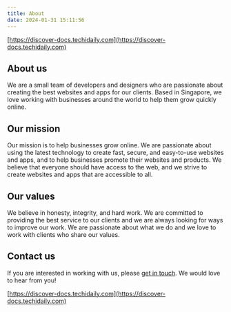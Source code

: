 ```yaml
---
title: About
date: 2024-01-31 15:11:56
---
```


[https://discover-docs.techidaily.com](https://discover-docs.techidaily.com)

## About us

We are a small team of developers and designers who are passionate about creating the best websites and apps for our clients. Based in Singapore, we love working with businesses around the world to help them grow quickly online.

## Our mission

Our mission is to help businesses grow online. We are passionate about using the latest technology to create fast, secure, and easy-to-use websites and apps, and to help businesses promote their websites and products. We believe that everyone should have access to the web, and we strive to create websites and apps that are accessible to all.

## Our values

We believe in honesty, integrity, and hard work. We are committed to providing the best service to our clients and we are always looking for ways to improve our work. We are passionate about what we do and we love to work with clients who share our values.

## Contact us

If you are interested in working with us, please [get in touch](email:support@techidaily.com). We would love to hear from you! 

[https://discover-docs.techidaily.com](https://discover-docs.techidaily.com)
